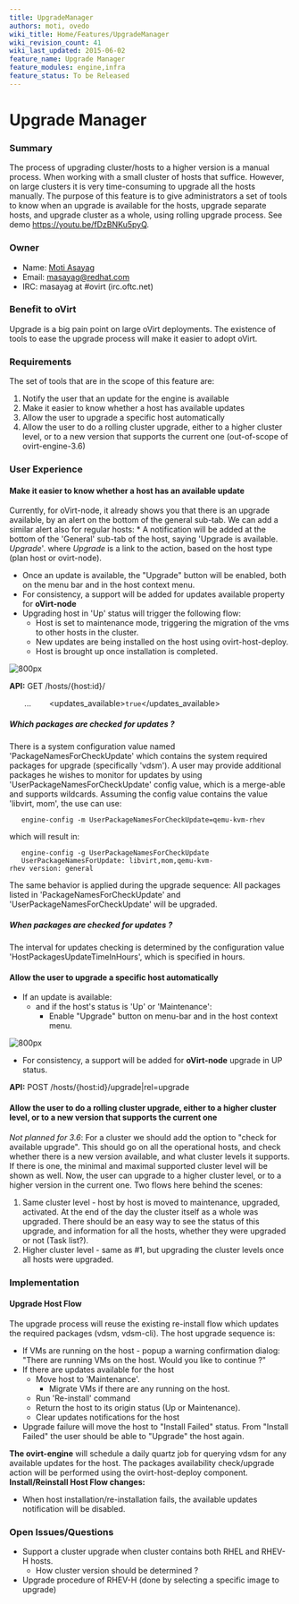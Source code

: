 ```yaml
---
title: UpgradeManager
authors: moti, ovedo
wiki_title: Home/Features/UpgradeManager
wiki_revision_count: 41
wiki_last_updated: 2015-06-02
feature_name: Upgrade Manager
feature_modules: engine,infra
feature_status: To be Released
---
```


# Upgrade Manager

### Summary

The process of upgrading cluster/hosts to a higher version is a manual process. When working with a small cluster of hosts that suffice. However, on large clusters it is very time-consuming to upgrade all the hosts manually. The purpose of this feature is to give administrators a set of tools to know when an upgrade is available for the hosts, upgrade separate hosts, and upgrade cluster as a whole, using rolling upgrade process.
See demo [<https://youtu.be/fDzBNKu5pyQ>](here).

### Owner

*   Name: [Moti Asayag](User:masayag)
*   Email: <masayag@redhat.com>
*   IRC: masayag at #ovirt (irc.oftc.net)

### Benefit to oVirt

Upgrade is a big pain point on large oVirt deployments. The existence of tools to ease the upgrade process will make it easier to adopt oVirt.

### Requirements

The set of tools that are in the scope of this feature are:

1.  Notify the user that an update for the engine is available
2.  Make it easier to know whether a host has available updates
3.  Allow the user to upgrade a specific host automatically
4.  Allow the user to do a rolling cluster upgrade, either to a higher cluster level, or to a new version that supports the current one (out-of-scope of ovirt-engine-3.6)

### User Experience

#### Make it easier to know whether a host has an available update

Currently, for oVirt-node, it already shows you that there is an upgrade available, by an alert on the bottom of the general sub-tab.
We can add a similar alert also for regular hosts:
\* A notification will be added at the bottom of the 'General' sub-tab of the host, saying 'Upgrade is available. _Upgrade_'. where _Upgrade_ is a link to the action, based on the host type (plan host or ovirt-node).

*   Once an update is available, the "Upgrade" button will be enabled, both on the menu bar and in the host context menu.
*   For consistency, a support will be added for updates available property for **oVirt-node**
*   Upgrading host in 'Up' status will trigger the following flow:
    -   Host is set to maintenance mode, triggering the migration of the vms to other hosts in the cluster.
    -   New updates are being installed on the host using ovirt-host-deploy.
    -   Host is brought up once installation is completed.

![ 800px](Update_available_mockups.png  " 800px")

**API:** GET /hosts/{host:id}/

` `<host>
          ...
`    `<updates_available>`true`</updates_available>
` `<host>

##### Which packages are checked for updates ?

There is a system configuration value named 'PackageNamesForCheckUpdate' which contains the system required packages for upgrade (specifically 'vdsm').
A user may provide additional packages he wishes to monitor for updates by using 'UserPackageNamesForCheckUpdate' config value, which is a merge-able and supports wildcards.
Assuming the config value contains the value 'libvirt, mom', the use can use:

       engine-config -m UserPackageNamesForCheckUpdate=qemu-kvm-rhev

which will result in:

       engine-config -g UserPackageNamesForCheckUpdate
       UserPackageNamesForUpdate: libvirt,mom,qemu-kvm-rhev version: general

The same behavior is applied during the upgrade sequence: All packages listed in 'PackageNamesForCheckUpdate' and 'UserPackageNamesForCheckUpdate' will be upgraded.

##### When packages are checked for updates ?

The interval for updates checking is determined by the configuration value 'HostPackagesUpdateTimeInHours', which is specified in hours.

#### Allow the user to upgrade a specific host automatically

*   If an update is available:
    -   and if the host's status is 'Up' or 'Maintenance':
        -   Enable "Upgrade" button on menu-bar and in the host context menu.

![ 800px](Upgrade_host_button.png  " 800px")

*   For consistency, a support will be added for **oVirt-node** upgrade in UP status.

**API:** POST /hosts/{host:id}/upgrade|rel=upgrade

#### Allow the user to do a rolling cluster upgrade, either to a higher cluster level, or to a new version that supports the current one

*Not planned for 3.6*:
For a cluster we should add the option to "check for available upgrade". This should go on all the operational hosts, and check whether there is a new version available, and what cluster levels it supports. If there is one, the minimal and maximal supported cluster level will be shown as well. Now, the user can upgrade to a higher cluster level, or to a higher version in the current one.
Two flows here behind the scenes:
1. Same cluster level - host by host is moved to maintenance, upgraded, activated. At the end of the day the cluster itself as a whole was upgraded. There should be an easy way to see the status of this upgrade, and information for all the hosts, whether they were upgraded or not (Task list?).
2. Higher cluster level - same as #1, but upgrading the cluster levels once all hosts were upgraded.

### Implementation

#### Upgrade Host Flow

The upgrade process will reuse the existing re-install flow which updates the required packages (vdsm, vdsm-cli).
The host upgrade sequence is:

*   If VMs are running on the host - popup a warning confirmation dialog: "There are running VMs on the host. Would you like to continue ?"
*   If there are updates available for the host
    -   Move host to 'Maintenance'.
        -   Migrate VMs if there are any running on the host.
    -   Run 'Re-install' command
    -   Return the host to its origin status (Up or Maintenance).
    -   Clear updates notifications for the host
*   Upgrade failure will move the host to "Install Failed" status. From "Install Failed" the user should be able to "Upgrade" the host again.

**The ovirt-engine** will schedule a daily quartz job for querying vdsm for any available updates for the host.
 The packages availability check/upgrade action will be performed using the ovirt-host-deploy component.
 **Install/Reinstall Host Flow changes:**

*   When host installation/re-installation fails, the available updates notification will be disabled.

### Open Issues/Questions

*   Support a cluster upgrade when cluster contains both RHEL and RHEV-H hosts.
    -   How cluster version should be determined ?
*   Upgrade procedure of RHEV-H (done by selecting a specific image to upgrade)
